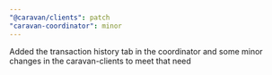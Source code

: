 ```yaml
---
"@caravan/clients": patch
"caravan-coordinator": minor
---
```


Added the transaction history tab in the coordinator and some minor changes in the caravan-clients to meet that need
